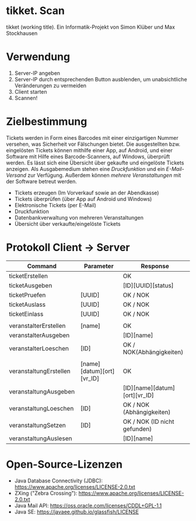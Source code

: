 # tikket. Scan
tikket (working title). Ein Informatik-Projekt von Simon Klüber und Max Stockhausen

# Verwendung
1. Server-IP angeben
2. Server-IP durch entsprechenden Button ausblenden, um unabsichtliche Veränderungen zu vermeiden
3. Client starten
4. Scannen!

# Zielbestimmung
Tickets werden in Form eines Barcodes mit einer einzigartigen Nummer versehen, was Sicherheit vor Fälschungen bietet. Die ausgestellten bzw. eingelösten Tickets können mithilfe einer App, auf Android, und einer Software mit Hilfe eines Barcode-Scanners, auf Windows, überprüft werden. Es lässt sich eine Übersicht über gekaufte und eingelöste Tickets anzeigen.
Als Ausgabemedium stehen eine *Druckfunktion* und ein *E-Mail-Versand* zur Verfügung. Außerdem können *mehrere Veranstaltungen* mit der Software betreut werden.

* Tickets erzeugen (Im Vorverkauf sowie an der Abendkasse)
* Tickets überprüfen (über App auf Android und Windows)
* Elektronische Tickets (per E-Mail)
* Druckfunktion
* Datenbankverwaltung von mehreren Veranstaltungen
* Übersicht über verkaufte/eingelöste Tickets

# Protokoll Client -> Server
Command | Parameter | Response
--------|-----------|---------
ticketErstellen||OK
ticketAusgeben||[ID][UUID][status]
ticketPruefen|[UUID]|OK / NOK
ticketAuslass|[UUID]|OK / NOK
ticketEinlass|[UUID]|OK / NOK
||
veranstalterErstellen|[name]|OK
veranstalterAusgeben||[ID][name]
veranstalterLoeschen|[ID]|OK / NOK(Abhängigkeiten)
||
veranstaltungErstellen|[name][datum][ort][vr_ID]|OK
veranstaltungAusgeben||[ID][name][datum][ort][vr_ID]
veranstaltungLoeschen|[ID]|OK / NOK (Abhängigkeiten)
veranstaltungSetzen|[ID]|OK / NOK (ID nicht gefunden)
veranstaltungAuslesen||[ID][name]

# Open-Source-Lizenzen
* Java Database Connectivity (JDBC): https://www.apache.org/licenses/LICENSE-2.0.txt
* ZXing ("Zebra Crossing"): https://www.apache.org/licenses/LICENSE-2.0.txt
* Java Mail API: https://oss.oracle.com/licenses/CDDL+GPL-1.1
* Java SE: https://javaee.github.io/glassfish/LICENSE
